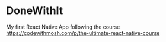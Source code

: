 # DoneWithIt

My first React Native App following the course https://codewithmosh.com/p/the-ultimate-react-native-course

